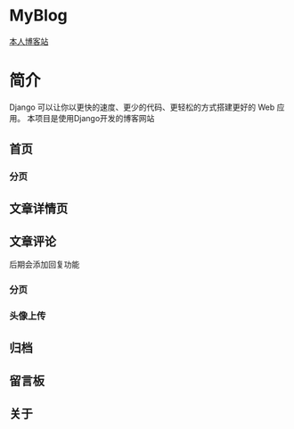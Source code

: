 # MyBlog

[本人博客站](https://www.weiheng.site)

# 简介
Django 可以让你以更快的速度、更少的代码、更轻松的方式搭建更好的 Web 应用。
本项目是使用Django开发的博客网站

## 首页
### 分页

## 文章详情页

## 文章评论
后期会添加回复功能
### 分页
### 头像上传

## 归档 

## 留言板

## 关于
